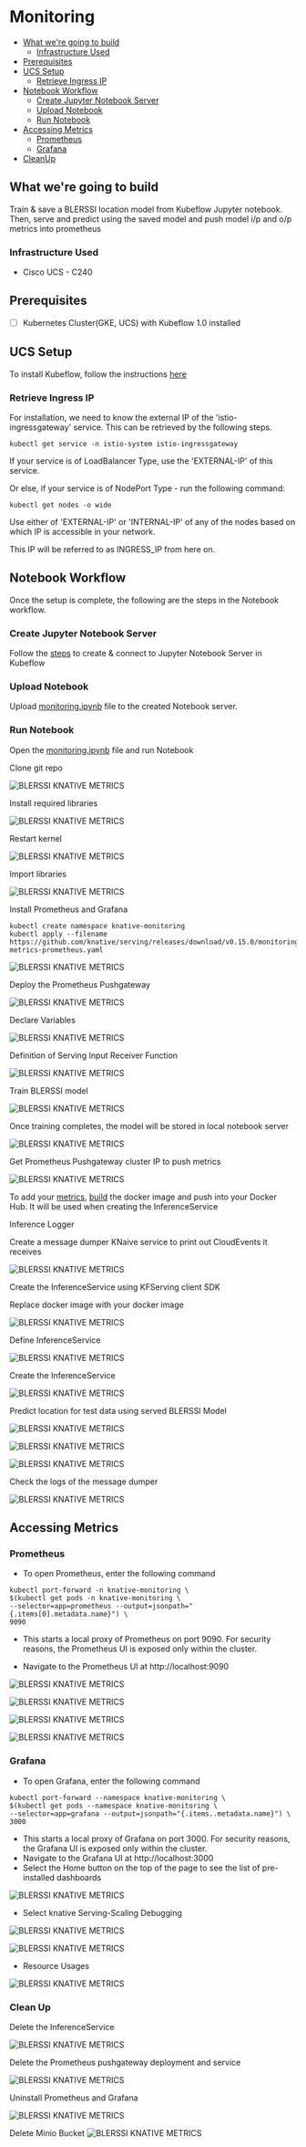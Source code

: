 # Monitoring

<!-- vscode-markdown-toc -->
* [What we're going to build](#Whatweregoingtobuild)
    * [Infrastructure Used](#InfrastructureUsed)
* [Prerequisites](#Prerequisites)
* [UCS Setup](#UCSSetup)
    * [Retrieve Ingress IP](#RetrieveIngressIP)
* [Notebook Workflow](#NotebookWorkflow)
    * [Create Jupyter Notebook Server](#CreateJupyterNotebookServer)
    * [Upload Notebook](#UploadNotebook)
    * [Run Notebook](#RunNotebook)
* [Accessing Metrics](#AccessingMetrics)
    * [Prometheus](#Prometheus)
    * [Grafana](#Grafana)
* [CleanUp](#CleanUp)

<!-- vscode-markdown-toc-config
        numbering=false
        autoSave=true
        /vscode-markdown-toc-config -->
<!-- /vscode-markdown-toc -->

## <a name='Whatweregoingtobuild'></a>What we're going to build

Train & save a BLERSSI location model from Kubeflow Jupyter notebook. Then, serve and predict using the saved model and push model i/p and o/p metrics into prometheus

### <a name='InfrastructureUsed'></a>Infrastructure Used

* Cisco UCS - C240

## <a name='Prerequisites'></a>Prerequisites

- [ ] Kubernetes Cluster(GKE, UCS) with Kubeflow 1.0 installed

## <a name='UCSSetup'></a>UCS Setup

To install Kubeflow, follow the instructions [here](../../../../../install)

### <a name='RetrieveIngressIP'></a>Retrieve Ingress IP

For installation, we need to know the external IP of the 'istio-ingressgateway' service. This can be retrieved by the following steps.

```
kubectl get service -n istio-system istio-ingressgateway
```

If your service is of LoadBalancer Type, use the 'EXTERNAL-IP' of this service.

Or else, if your service is of NodePort Type - run the following command:

```
kubectl get nodes -o wide
```

Use either of 'EXTERNAL-IP' or 'INTERNAL-IP' of any of the nodes based on which IP is accessible in your network.

This IP will be referred to as INGRESS_IP from here on.

## <a name='NotebookWorkflow'></a>Notebook Workflow
Once the setup is complete, the following are the steps in the Notebook
workflow.

### <a name='CreateJupyterNotebookServer'></a>Create Jupyter Notebook Server

Follow the [steps](./../notebook#create--connect-to-jupyter-notebook-server) to create & connect to Jupyter Notebook Server in Kubeflow

### <a name='UploadNotebook'></a>Upload Notebook

Upload [monitoring.ipynb](monitoring.ipynb) file to the created Notebook server.

### <a name='RunNotebook'></a>Run Notebook

Open the [monitoring.ipynb](monitoring.ipynb) file and run Notebook

Clone git repo

![BLERSSI KNATIVE METRICS](./pictures/1-git-clone.PNG)

Install required libraries

![BLERSSI KNATIVE METRICS](./pictures/2-install-libraries.PNG)

Restart kernel

![BLERSSI KNATIVE METRICS](./pictures/3-restart-kernal.PNG)

Import libraries

![BLERSSI KNATIVE METRICS](./pictures/4-import-libraries.PNG)

Install Prometheus and Grafana

```
kubectl create namespace knative-monitoring
kubectl apply --filename https://github.com/knative/serving/releases/download/v0.15.0/monitoring-metrics-prometheus.yaml
```
![BLERSSI KNATIVE METRICS](./pictures/5-install-prom-grafana.PNG)

Deploy the Prometheus Pushgateway

![BLERSSI KNATIVE METRICS](./pictures/6-deploy-prom-pushgateway.PNG)

Declare Variables

![BLERSSI KNATIVE METRICS](./pictures/7-declare-variables.PNG)

Definition of Serving Input Receiver Function

![BLERSSI KNATIVE METRICS](./pictures/8-input-receiver-fun.PNG)

Train BLERSSI model

![BLERSSI KNATIVE METRICS](./pictures/9-train-model.PNG)

Once training completes, the model will be stored in local notebook server

![BLERSSI KNATIVE METRICS](./pictures/9-train-model1.PNG)

Get Prometheus Pushgateway cluster IP to push metrics

![BLERSSI KNATIVE METRICS](./pictures/10-get-prom-pushgateway-ip.PNG)

To add your [metrics](./model-server/model.py#L115), [build](./model-server/Dockerfile) the docker image and push into your Docker Hub. It will be used when creating the InferenceService

Inference Logger

Create a message dumper KNaive service to print out CloudEvents it receives

![BLERSSI KNATIVE METRICS](./pictures/inference-logger.PNG)

Create the InferenceService using KFServing client SDK

Replace docker image with your docker image

![BLERSSI KNATIVE METRICS](./pictures/replace-docker-image.png)

Define InferenceService

![BLERSSI KNATIVE METRICS](./pictures/11-define-isvc.PNG)

Create the InferenceService

![BLERSSI KNATIVE METRICS](./pictures/12-create-isvc.PNG)

Predict location for test data using served BLERSSI Model

![BLERSSI KNATIVE METRICS](./pictures/13-env-variables.PNG)

![BLERSSI KNATIVE METRICS](./pictures/14-test-data.PNG)

![BLERSSI KNATIVE METRICS](./pictures/15-prediction.PNG)

Check the logs of the message dumper

![BLERSSI KNATIVE METRICS](./pictures/inference-request-response-logs.PNG)

## <a name='AccessingMetrics'></a>Accessing Metrics

### <a name='Prometheus'></a>Prometheus

* To open Prometheus, enter the following command

```
kubectl port-forward -n knative-monitoring \
$(kubectl get pods -n knative-monitoring \
--selector=app=prometheus --output=jsonpath="{.items[0].metadata.name}") \
9090
```
* This starts a local proxy of Prometheus on port 9090. For security reasons, the Prometheus UI is exposed only within the cluster.

* Navigate to the Prometheus UI at http://localhost:9090

![BLERSSI KNATIVE METRICS](./pictures/16-prometheus-ds.PNG)

![BLERSSI KNATIVE METRICS](./pictures/17-prometheus-metrics.PNG)

![BLERSSI KNATIVE METRICS](./pictures/17-prometheus-metrics1.PNG)

![BLERSSI KNATIVE METRICS](./pictures/17-prometheus-metrics2.PNG)

### <a name='Grafana'></a>Grafana

* To open Grafana, enter the following command
```
kubectl port-forward --namespace knative-monitoring \
$(kubectl get pods --namespace knative-monitoring \
--selector=app=grafana --output=jsonpath="{.items..metadata.name}") \
3000
```
* This starts a local proxy of Grafana on port 3000. For security reasons, the Grafana UI is exposed only within the cluster.
* Navigate to the Grafana UI at http://localhost:3000
* Select the Home button on the top of the page to see the list of pre-installed dashboards

![BLERSSI KNATIVE METRICS](./pictures/20-pre-listed-ds.PNG)

* Select knative Serving-Scaling Debugging

![BLERSSI KNATIVE METRICS](./pictures/21-grafana-knative.PNG)

![BLERSSI KNATIVE METRICS](./pictures/21-grafana-request.PNG)

* Resource Usages

![BLERSSI KNATIVE METRICS](./pictures/22-resource-usage.PNG)


### <a name='CleanUp'></a>Clean Up

Delete the InferenceService

![BLERSSI KNATIVE METRICS](./pictures/23-delete-isvc.PNG)

Delete the Prometheus pushgateway deployment and service

![BLERSSI KNATIVE METRICS](./pictures/24-delete-pushgateway.PNG)

Uninstall Prometheus and Grafana

![BLERSSI KNATIVE METRICS](./pictures/25-uninstall-prom-grafana.PNG)

Delete Minio Bucket
![BLERSSI KNATIVE METRICS](./pictures/26-delete-minio-bucket.PNG)
